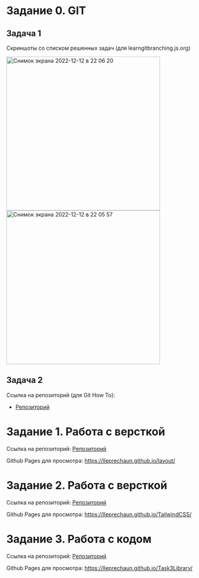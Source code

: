 # Задание 0. GIT
Задача 1
--------------
Скриншоты со списком решенных задач (для learngitbranching.js.org)

<img width="401" alt="Снимок экрана 2022-12-12 в 22 06 20" src="https://user-images.githubusercontent.com/103368567/207160866-05596df0-ea1c-48c7-a66f-0537327ea9f1.png">

<img width="401" alt="Снимок экрана 2022-12-12 в 22 05 57" src="https://user-images.githubusercontent.com/103368567/207160883-466e8118-546b-48a0-a361-9b853e520478.png">

Задача 2
--------------
Ссылка на репозиторий (для Git How To):
- [Репозиторий](https://github.com/lleprechaun/GitHowTo)

# Задание 1. Работа с версткой
Ссылка на репозиторий:
[Репозиторий](https://github.com/lleprechaun/layout)

Github Pages для просмотра:
https://lleprechaun.github.io/layout/

# Задание 2. Работа с версткой
Ссылка на репозиторий:
[Репозиторий](https://github.com/lleprechaun/TailwindCSS)

Github Pages для просмотра:
https://lleprechaun.github.io/TailwindCSS/

# Задание 3. Работа с кодом
Ссылка на репозиторий:
[Репозиторий](https://github.com/lleprechaun/Task3Library)

Github Pages для просмотра:
https://lleprechaun.github.io/Task3Library/
